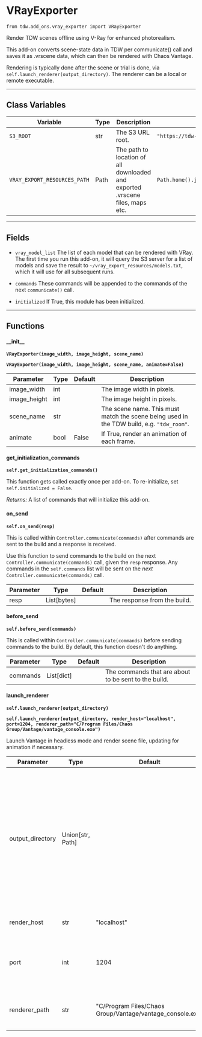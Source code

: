 # VRayExporter

`from tdw.add_ons.vray_exporter import VRayExporter`

Render TDW scenes offline using V-Ray for enhanced photorealism.

This add-on converts scene-state data in TDW per communicate() call and saves it as .vrscene data, which can then be rendered with Chaos Vantage.

Rendering is typically done after the scene or trial is done, via `self.launch_renderer(output_directory)`. The renderer can be a local or remote executable.

***

## Class Variables

| Variable | Type | Description | Value |
| --- | --- | --- | --- |
| `S3_ROOT` | str | The S3 URL root. | `"https://tdw-public.s3.amazonaws.com/"` |
| `VRAY_EXPORT_RESOURCES_PATH` | Path | The path to location of all downloaded and exported .vrscene files, maps etc. | `Path.home().joinpath("vray_export_resources")` |

***

## Fields

- `vray_model_list` The list of each model that can be rendered with VRay. The first time you run this add-on, it will query the S3 server for a list of models and save the result to `~/vray_export_resources/models.txt`, which it will use for all subsequent runs.

- `commands` These commands will be appended to the commands of the next `communicate()` call.

- `initialized` If True, this module has been initialized.

***

## Functions

#### \_\_init\_\_

**`VRayExporter(image_width, image_height, scene_name)`**

**`VRayExporter(image_width, image_height, scene_name, animate=False)`**

| Parameter | Type | Default | Description |
| --- | --- | --- | --- |
| image_width |  int |  | The image width in pixels. |
| image_height |  int |  | The image height in pixels. |
| scene_name |  str |  | The scene name. This must match the scene being used in the TDW build, e.g. `"tdw_room"`. |
| animate |  bool  | False | If True, render an animation of each frame. |

#### get_initialization_commands

**`self.get_initialization_commands()`**

This function gets called exactly once per add-on. To re-initialize, set `self.initialized = False`.

_Returns:_  A list of commands that will initialize this add-on.

#### on_send

**`self.on_send(resp)`**

This is called within `Controller.communicate(commands)` after commands are sent to the build and a response is received.

Use this function to send commands to the build on the next `Controller.communicate(commands)` call, given the `resp` response.
Any commands in the `self.commands` list will be sent on the *next* `Controller.communicate(commands)` call.

| Parameter | Type | Default | Description |
| --- | --- | --- | --- |
| resp |  List[bytes] |  | The response from the build. |

#### before_send

**`self.before_send(commands)`**

This is called within `Controller.communicate(commands)` before sending commands to the build. By default, this function doesn't do anything.

| Parameter | Type | Default | Description |
| --- | --- | --- | --- |
| commands |  List[dict] |  | The commands that are about to be sent to the build. |

#### launch_renderer

**`self.launch_renderer(output_directory)`**

**`self.launch_renderer(output_directory, render_host="localhost", port=1204, renderer_path="C/Program Files/Chaos Group/Vantage/vantage_console.exe")`**

Launch Vantage in headless mode and render scene file, updating for animation if necessary.

| Parameter | Type | Default | Description |
| --- | --- | --- | --- |
| output_directory |  Union[str, Path] |  | The root output directory. If `render_host == "localhost"`, this directory will be created if it doesn't already exist. On a remote server, the directory must already exist. |
| render_host |  str  | "localhost" | The render host IP address. |
| port |  int  | 1204 | The socket port for the render host. This is only used for remote SSHing. |
| renderer_path |  str  | "C/Program Files/Chaos Group/Vantage/vantage_console.exe" | The file path to the Vantage console executable. |